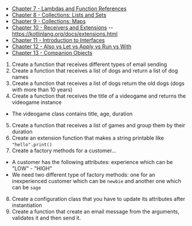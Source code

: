 * [Chapter 7 - Lambdas and Function References](https://typealias.com/start/kotlin-lambdas)
* [Chapter 8 - Collections: Lists and Sets](https://typealias.com/start/kotlin-collections)
* [Chapter 9 - Collections: Maps](https://typealias.com/start/kotlin-maps)
* [Chapter 10 - Receivers and Extensions](https://typealias.com/start/kotlin-receivers-and-extensions)
  -- https://kotlinlang.org/docs/extensions.html
* [Chapter 11 - Introduction to Interfaces](https://typealias.com/start/kotlin-interfaces)
* [Chapter 12 - Also vs Let vs Apply vs Run vs With](https://medium.com/@fatihcoskun/kotlin-scoping-functions-apply-vs-with-let-also-run-816e4efb75f5)
* [Chapter 13 - Companion Objects](https://kotlinlang.org/docs/object-declarations.html#companion-objects)


1. Create a function that receives different types of email sending
2. Create a function that receives a list of dogs and return a list of dog names
3. Create a function that receives a list of dogs return the old dogs (dogs with more than 10 years)
4. Create a function that receives the title of a videogame and returns the videogame instance

* The videogame class contains title, age, duration

5. Create a function that receives a list of games and group them by their duration
6. Create an extension function that makes a string printable like `"hello".print()`
7. Create a factory methods for a customer...

* A customer has the following attributes: experience which can be "LOW" - "HIGH"
* We need two different type of factory methods: one for an inexperienced customer which can be `newbie` and another one
  which can be `sage`
8. Create a configuration class that you have to update its attributes after instantiation
9. Create a function that create an email message from the arguments, validates it and then send it.[](https://docs.google.com/document/d/1wybviQriAiid9pQnKseb4hhJ0367S7VXG-tPWUXRczQ/edit#)
